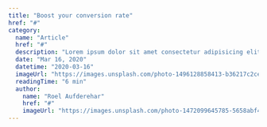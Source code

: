 ```yaml
---
title: "Boost your conversion rate"
href: "#"
category:
  name: "Article"
  href: "#"
  description: "Lorem ipsum dolor sit amet consectetur adipisicing elit. Architecto accusantium praesentium eius, ut atque fuga culpa, similique sequi cum eos quis dolorum."
  date: "Mar 16, 2020"
  datetime: "2020-03-16"
  imageUrl: "https://images.unsplash.com/photo-1496128858413-b36217c2ce36?ixlib=rb-1.2.1&ixid=eyJhcHBfaWQiOjEyMDd9&auto=format&fit=crop&w=1679&q=80"
  readingTime: "6 min"
  author:
    name: "Roel Aufderehar"
    href: "#"
    imageUrl: "https://images.unsplash.com/photo-1472099645785-5658abf4ff4e?ixlib=rb-1.2.1&ixid=eyJhcHBfaWQiOjEyMDd9&auto=format&fit=facearea&facepad=2&w=256&h=256&q=80"
---
```

